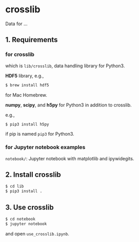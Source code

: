 # crosslib

Data for ...

## 1. Requirements

### for crosslib

which is `lib/crosslib`, data handling library for Python3.

**HDF5** library, e.g.,

```bash
$ brew install hdf5
```

for Mac Homebrew.


**numpy**, **scipy**, and **h5py** for Python3 in addition to crosslib.

e.g.,

```bash
$ pip3 install h5py
```

if pip is named `pip3` for Python3.


### for Jupyter notebook examples

`notebook/`: Jupyter notebook with matplotlib and ipywidegits.

## 2. Install crosslib

```bash
$ cd lib
$ pip3 install .
```

## 3. Use crosslib

```bash
$ cd notebook
$ jupyter notebook
```

and open `use_crosslib.ipynb`.